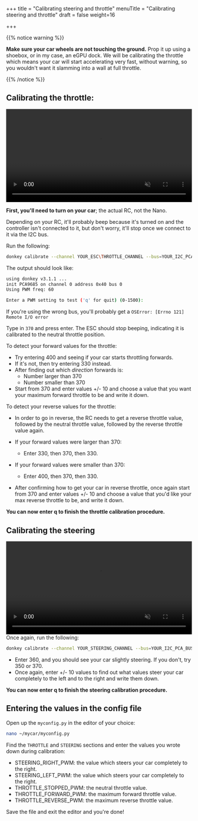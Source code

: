 +++
title = "Calibrating steering and throttle"
menuTitle = "Calibrating steering and throttle"
draft = false
weight=16

+++

{{% notice warning %}}

**Make sure your car wheels are not touching the ground.** Prop it up using a shoebox, or in my case, an eGPU dock. We will be calibrating the throttle which means your car will start accelerating very fast, without warning, so you wouldn't want it slamming into a wall at full throttle.

{{% /notice %}}

## Calibrating the throttle:

<center><video controls src="/video/throttle_calibration.mp4" autoplay muted loop width=100%></video></center>

**First, you'll need to turn on your car**; the actual RC, not the Nano.

Depending on your RC, it'll probably beep because it's turned on and the controller isn't connected to it, but don't worry, it'll stop once we connect to it via the I2C bus.

Run the following:

```bash
donkey calibrate --channel YOUR_ESC\THROTTLE_CHANNEL --bus=YOUR_I2C_PCA_BUS
```

The output should look like:

```bash
using donkey v3.1.1 ...
init PCA9685 on channel 0 address 0x40 bus 0
Using PWM freq: 60

Enter a PWM setting to test ('q' for quit) (0-1500):
```

If you're using the wrong bus, you'll probably get a `OSError: [Errno 121] Remote I/O error`

Type in `370` and press enter. The ESC should stop beeping, indicating it is calibrated to the neutral throttle position.

To detect your forward values for the throttle:

- Try entering 400 and seeing if your car starts throttling forwards.
- If it's not, then try entering 330 instead.
- After finding out which *direction* forwards is:
  - Number larger than 370
  - Number smaller than 370
- Start from 370 and enter values +/- 10 and choose a value that you want your maximum forward throttle to be and write it down.

To detect your reverse values for the throttle:

- In order to go in reverse, the RC needs to get a reverse throttle value, followed by the neutral throttle value, followed by the reverse throttle value again.

- If your forward values were larger than 370:
  - Enter 330, then 370, then 330.
- If your forward values were smaller than 370:
  - Enter 400, then 370, then 330.
- After confirming how to get your car in reverse throttle, once again start from 370 and enter values +/- 10 and choose a value that you'd like your max reverse throttle to be, and write it down.

**You can now enter q to finish the throttle calibration procedure.**

## Calibrating the steering

<center><video controls src="/video/steering_calibration.mp4" autoplay muted loop width=100%></video></center>
Once again, run the following:

```bash
donkey calibrate --channel YOUR_STEERING_CHANNEL --bus=YOUR_I2C_PCA_BUS
```

- Enter 360, and you should see your car slightly steering. If you don't, try 350 or 370.
- Once again, enter +/- 10 values to find out what values steer your car completely to the left and to the right and write them down.

**You can now enter q to finish the steering calibration procedure.**

## Entering the values in the config file

Open up the `myconfig.py` in the editor of your choice:

```bash
nano ~/mycar/myconfig.py
```

Find the `THROTTLE` and `STEERING` sections and enter the values you wrote down during calibration:

- STEERING_RIGHT_PWM: the value which steers your car completely to the right.
- STEERING_LEFT_PWM: the value which steers your car completely to the right.
- THROTTLE_STOPPED_PWM: the neutral throttle value.
- THROTTLE_FORWARD_PWM: the maximum forward throttle value.
- THROTTLE_REVERSE_PWM: the maximum reverse throttle value.

Save the file and exit the editor and you're done!